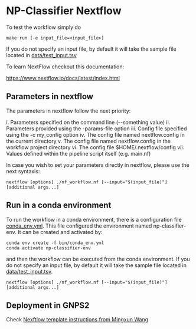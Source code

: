 # NP-Classifier Nextflow

To test the workflow simply do

```
make run [-e input_file=<input_file>]
```

If you do not specify an input file, by default it will take the sample file located in [data/test_input.tsv](data/test_input.tsv)

To learn NextFlow checkout this documentation:

https://www.nextflow.io/docs/latest/index.html

## Parameters in nextflow 

The parameters in nextflow follow the next priority:

i. Parameters specified on the command line (--something value)
ii. Parameters provided using the -params-file option
iii. Config file specified using the -c my_config option
iv. The config file named nextflow.config in the current directory
v. The config file named nextflow.config in the workflow project directory
vi. The config file $HOME/.nextflow/config
vii. Values defined within the pipeline script itself (e.g. main.nf)

In case you wish to set your parameters directly in nextflow, please use the next syntaxis:


```
nextflow [options] ./nf_workflow.nf [--input="$(input_file)"] [additional args...]
```

## Run in a conda environment

To run the workflow in a conda environment, there is a configuration file [conda_env.yml](bin/conda_env.yml). This file configured the environment named np-classifier-env. It can be created and activated by:

```
conda env create -f bin/conda_env.yml
conda activate np-classifier-env
```

and then the workflow can be executed from the conda environment. If you do not specify an input file, by default it will take the sample file located in [data/test_input.tsv](data/test_input.tsv).

```
nextflow [options] ./nf_workflow.nf [--input="$(input_file)"] [additional args...]
```

## Deployment in GNPS2

Check [Nexftlow template instructions from Mingxun Wang](https://github.com/Wang-Bioinformatics-Lab/Nextflow_Workflow_Template)
